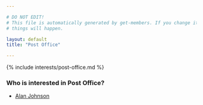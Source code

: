```yaml
---

# DO NOT EDIT!
# This file is automatically generated by get-members. If you change it, bad
# things will happen.

layout: default
title: "Post Office"

---
```


{% include interests/post-office.md %}

### Who is interested in Post Office?


* [Alan Johnson](members/alan-johnson.html)
